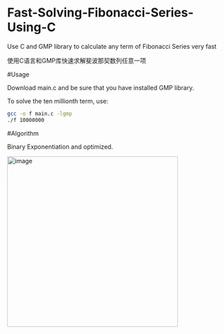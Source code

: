 # Fast-Solving-Fibonacci-Series-Using-C
Use C and GMP library to calculate any term of Fibonacci Series very fast

使用C语言和GMP库快速求解斐波那契数列任意一项

#Usage

Download main.c and be sure that you have installed GMP library.

To solve the ten millionth term, use:

```bash
gcc -o f main.c -lgmp
./f 10000000
```

#Algorithm

Binary Exponentiation and optimized.

<img width="396" alt="image" src="https://user-images.githubusercontent.com/98176983/231103582-83a90f0d-e616-4dce-b433-f7aba9b247e8.png">
